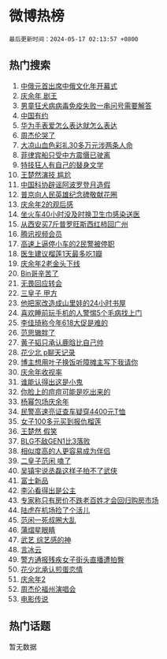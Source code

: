 # 微博热榜

`最后更新时间：2024-05-17 02:13:57 +0800`

## 热门搜索

1. [中俄元首出席中俄文化年开幕式](https://m.weibo.cn/search?containerid=100103type%3D1%26t%3D10%26q%3D%23%E4%B8%AD%E4%BF%84%E5%85%83%E9%A6%96%E5%87%BA%E5%B8%AD%E4%B8%AD%E4%BF%84%E6%96%87%E5%8C%96%E5%B9%B4%E5%BC%80%E5%B9%95%E5%BC%8F%23&stream_entry_id=51&isnewpage=1&extparam=seat%3D1%26pos%3D0%26filter_type%3Drealtimehot%26stream_entry_id%3D51%26c_type%3D51%26dgr%3D0%26q%3D%2523%25E4%25B8%25AD%25E4%25BF%2584%25E5%2585%2583%25E9%25A6%2596%25E5%2587%25BA%25E5%25B8%25AD%25E4%25B8%25AD%25E4%25BF%2584%25E6%2596%2587%25E5%258C%2596%25E5%25B9%25B4%25E5%25BC%2580%25E5%25B9%2595%25E5%25BC%258F%2523%26cate%3D10103%26display_time%3D1715883235%26pre_seqid%3D171588323594102140104)
1. [庆余年 剧王](https://m.weibo.cn/search?containerid=100103type%3D1%26t%3D10%26q%3D%E5%BA%86%E4%BD%99%E5%B9%B4+%E5%89%A7%E7%8E%8B&stream_entry_id=31&isnewpage=1&extparam=seat%3D1%26pos%3D0%26flag%3D16%26realpos%3D1%26filter_type%3Drealtimehot%26c_type%3D31%26dgr%3D0%26q%3D%25E5%25BA%2586%25E4%25BD%2599%25E5%25B9%25B4%2520%25E5%2589%25A7%25E7%258E%258B%26stream_entry_id%3D31%26band_rank%3D1%26cate%3D5001%26lcate%3D5001%26display_time%3D1715883235%26pre_seqid%3D171588323594102140104)
1. [男童狂犬病病毒免疫失败一串问号需要解答](https://m.weibo.cn/search?containerid=100103type%3D1%26t%3D10%26q%3D%23%E7%94%B7%E7%AB%A5%E7%8B%82%E7%8A%AC%E7%97%85%E7%97%85%E6%AF%92%E5%85%8D%E7%96%AB%E5%A4%B1%E8%B4%A5%E4%B8%80%E4%B8%B2%E9%97%AE%E5%8F%B7%E9%9C%80%E8%A6%81%E8%A7%A3%E7%AD%94%23&stream_entry_id=31&isnewpage=1&extparam=seat%3D1%26pos%3D1%26flag%3D2%26realpos%3D2%26filter_type%3Drealtimehot%26c_type%3D31%26dgr%3D0%26q%3D%2523%25E7%2594%25B7%25E7%25AB%25A5%25E7%258B%2582%25E7%258A%25AC%25E7%2597%2585%25E7%2597%2585%25E6%25AF%2592%25E5%2585%258D%25E7%2596%25AB%25E5%25A4%25B1%25E8%25B4%25A5%25E4%25B8%2580%25E4%25B8%25B2%25E9%2597%25AE%25E5%258F%25B7%25E9%259C%2580%25E8%25A6%2581%25E8%25A7%25A3%25E7%25AD%2594%2523%26stream_entry_id%3D31%26band_rank%3D2%26cate%3D5001%26lcate%3D5001%26display_time%3D1715883235%26pre_seqid%3D171588323594102140104)
1. [中国有约](https://m.weibo.cn/search?containerid=100103type%3D1%26t%3D10%26q%3D%23%E4%B8%AD%E5%9B%BD%E6%9C%89%E7%BA%A6%23&stream_entry_id=31&isnewpage=1&extparam=seat%3D1%26pos%3D2%26flag%3D0%26realpos%3D3%26filter_type%3Drealtimehot%26c_type%3D31%26dgr%3D0%26q%3D%2523%25E4%25B8%25AD%25E5%259B%25BD%25E6%259C%2589%25E7%25BA%25A6%2523%26stream_entry_id%3D31%26band_rank%3D3%26cate%3D5001%26lcate%3D5001%26display_time%3D1715883235%26pre_seqid%3D171588323594102140104)
1. [华为手表爱怎么表达就怎么表达](https://m.weibo.cn/search?containerid=100103type%3D1%26t%3D10%26q%3D%23%E5%8D%8E%E4%B8%BA%E6%89%8B%E8%A1%A8%E7%88%B1%E6%80%8E%E4%B9%88%E8%A1%A8%E8%BE%BE%E5%B0%B1%E6%80%8E%E4%B9%88%E8%A1%A8%E8%BE%BE%23&stream_entry_id=31&isnewpage=1&extparam=seat%3D1%26pos%3D3%26filter_type%3Drealtimehot%26q%3D%2523%25E5%258D%258E%25E4%25B8%25BA%25E6%2589%258B%25E8%25A1%25A8%25E7%2588%25B1%25E6%2580%258E%25E4%25B9%2588%25E8%25A1%25A8%25E8%25BE%25BE%25E5%25B0%25B1%25E6%2580%258E%25E4%25B9%2588%25E8%25A1%25A8%25E8%25BE%25BE%2523%26c_type%3D31%26dgr%3D0%26is_ad_pos%3D1%26adid%3D236891%26topic_ad%3D1%26stream_entry_id%3D31%26band_rank%3D4%26cate%3D5001%26lcate%3D5001%26display_time%3D1715883235%26pre_seqid%3D171588323594102140104)
1. [周杰伦哭了](https://m.weibo.cn/search?containerid=100103type%3D1%26t%3D10%26q%3D%E5%91%A8%E6%9D%B0%E4%BC%A6%E5%93%AD%E4%BA%86&stream_entry_id=31&isnewpage=1&extparam=seat%3D1%26pos%3D4%26flag%3D16%26realpos%3D4%26filter_type%3Drealtimehot%26c_type%3D31%26dgr%3D0%26q%3D%25E5%2591%25A8%25E6%259D%25B0%25E4%25BC%25A6%25E5%2593%25AD%25E4%25BA%2586%26stream_entry_id%3D31%26band_rank%3D4%26cate%3D5001%26lcate%3D5001%26display_time%3D1715883235%26pre_seqid%3D171588323594102140104)
1. [大凉山血色彩礼30多万元涉两条人命](https://m.weibo.cn/search?containerid=100103type%3D1%26t%3D10%26q%3D%23%E5%A4%A7%E5%87%89%E5%B1%B1%E8%A1%80%E8%89%B2%E5%BD%A9%E7%A4%BC30%E5%A4%9A%E4%B8%87%E5%85%83%E6%B6%89%E4%B8%A4%E6%9D%A1%E4%BA%BA%E5%91%BD%23&stream_entry_id=31&isnewpage=1&extparam=seat%3D1%26pos%3D5%26flag%3D2%26realpos%3D5%26filter_type%3Drealtimehot%26c_type%3D31%26dgr%3D0%26q%3D%2523%25E5%25A4%25A7%25E5%2587%2589%25E5%25B1%25B1%25E8%25A1%2580%25E8%2589%25B2%25E5%25BD%25A9%25E7%25A4%25BC30%25E5%25A4%259A%25E4%25B8%2587%25E5%2585%2583%25E6%25B6%2589%25E4%25B8%25A4%25E6%259D%25A1%25E4%25BA%25BA%25E5%2591%25BD%2523%26stream_entry_id%3D31%26band_rank%3D5%26cate%3D5001%26lcate%3D5001%26display_time%3D1715883235%26pre_seqid%3D171588323594102140104)
1. [菲律宾船只受中方震慑已驶离](https://m.weibo.cn/search?containerid=100103type%3D1%26t%3D10%26q%3D%23%E8%8F%B2%E5%BE%8B%E5%AE%BE%E8%88%B9%E5%8F%AA%E5%8F%97%E4%B8%AD%E6%96%B9%E9%9C%87%E6%85%91%E5%B7%B2%E9%A9%B6%E7%A6%BB%23&stream_entry_id=31&isnewpage=1&extparam=seat%3D1%26pos%3D6%26flag%3D0%26realpos%3D6%26filter_type%3Drealtimehot%26c_type%3D31%26dgr%3D0%26q%3D%2523%25E8%258F%25B2%25E5%25BE%258B%25E5%25AE%25BE%25E8%2588%25B9%25E5%258F%25AA%25E5%258F%2597%25E4%25B8%25AD%25E6%2596%25B9%25E9%259C%2587%25E6%2585%2591%25E5%25B7%25B2%25E9%25A9%25B6%25E7%25A6%25BB%2523%26stream_entry_id%3D31%26band_rank%3D6%26cate%3D5001%26lcate%3D5001%26display_time%3D1715883235%26pre_seqid%3D171588323594102140104)
1. [特技狂人有自己的替身文学](https://m.weibo.cn/search?containerid=100103type%3D1%26t%3D10%26q%3D%23%E7%89%B9%E6%8A%80%E7%8B%82%E4%BA%BA%E6%9C%89%E8%87%AA%E5%B7%B1%E7%9A%84%E6%9B%BF%E8%BA%AB%E6%96%87%E5%AD%A6%23&stream_entry_id=31&isnewpage=1&extparam=seat%3D1%26pos%3D7%26filter_type%3Drealtimehot%26q%3D%2523%25E7%2589%25B9%25E6%258A%2580%25E7%258B%2582%25E4%25BA%25BA%25E6%259C%2589%25E8%2587%25AA%25E5%25B7%25B1%25E7%259A%2584%25E6%259B%25BF%25E8%25BA%25AB%25E6%2596%2587%25E5%25AD%25A6%2523%26c_type%3D31%26dgr%3D0%26is_ad_pos%3D1%26adid%3D236681%26topic_ad%3D1%26stream_entry_id%3D31%26band_rank%3D7%26cate%3D5001%26lcate%3D5001%26display_time%3D1715883235%26pre_seqid%3D171588323594102140104)
1. [王楚然演技 尴尬](https://m.weibo.cn/search?containerid=100103type%3D1%26t%3D10%26q%3D%E7%8E%8B%E6%A5%9A%E7%84%B6%E6%BC%94%E6%8A%80+%E5%B0%B4%E5%B0%AC&stream_entry_id=31&isnewpage=1&extparam=seat%3D1%26pos%3D8%26flag%3D2%26realpos%3D7%26filter_type%3Drealtimehot%26c_type%3D31%26dgr%3D0%26q%3D%25E7%258E%258B%25E6%25A5%259A%25E7%2584%25B6%25E6%25BC%2594%25E6%258A%2580%2520%25E5%25B0%25B4%25E5%25B0%25AC%26stream_entry_id%3D31%26band_rank%3D7%26cate%3D5001%26lcate%3D5001%26display_time%3D1715883235%26pre_seqid%3D171588323594102140104)
1. [中国科协辟谣阿波罗登月造假](https://m.weibo.cn/search?containerid=100103type%3D1%26t%3D10%26q%3D%23%E4%B8%AD%E5%9B%BD%E7%A7%91%E5%8D%8F%E8%BE%9F%E8%B0%A3%E9%98%BF%E6%B3%A2%E7%BD%97%E7%99%BB%E6%9C%88%E9%80%A0%E5%81%87%23&stream_entry_id=31&isnewpage=1&extparam=seat%3D1%26pos%3D9%26flag%3D0%26realpos%3D8%26filter_type%3Drealtimehot%26c_type%3D31%26dgr%3D0%26q%3D%2523%25E4%25B8%25AD%25E5%259B%25BD%25E7%25A7%2591%25E5%258D%258F%25E8%25BE%259F%25E8%25B0%25A3%25E9%2598%25BF%25E6%25B3%25A2%25E7%25BD%2597%25E7%2599%25BB%25E6%259C%2588%25E9%2580%25A0%25E5%2581%2587%2523%26stream_entry_id%3D31%26band_rank%3D8%26cate%3D5001%26lcate%3D5001%26display_time%3D1715883235%26pre_seqid%3D171588323594102140104)
1. [普京向人民英雄纪念碑敬献花圈](https://m.weibo.cn/search?containerid=100103type%3D1%26t%3D10%26q%3D%23%E6%99%AE%E4%BA%AC%E5%90%91%E4%BA%BA%E6%B0%91%E8%8B%B1%E9%9B%84%E7%BA%AA%E5%BF%B5%E7%A2%91%E6%95%AC%E7%8C%AE%E8%8A%B1%E5%9C%88%23&stream_entry_id=31&isnewpage=1&extparam=seat%3D1%26pos%3D10%26flag%3D0%26realpos%3D9%26filter_type%3Drealtimehot%26c_type%3D31%26dgr%3D0%26q%3D%2523%25E6%2599%25AE%25E4%25BA%25AC%25E5%2590%2591%25E4%25BA%25BA%25E6%25B0%2591%25E8%258B%25B1%25E9%259B%2584%25E7%25BA%25AA%25E5%25BF%25B5%25E7%25A2%2591%25E6%2595%25AC%25E7%258C%25AE%25E8%258A%25B1%25E5%259C%2588%2523%26stream_entry_id%3D31%26band_rank%3D9%26cate%3D5001%26lcate%3D5001%26display_time%3D1715883235%26pre_seqid%3D171588323594102140104)
1. [庆余年2的观后感](https://m.weibo.cn/search?containerid=100103type%3D1%26t%3D10%26q%3D%23%E5%BA%86%E4%BD%99%E5%B9%B42%E7%9A%84%E8%A7%82%E5%90%8E%E6%84%9F%23&stream_entry_id=31&isnewpage=1&extparam=seat%3D1%26pos%3D11%26flag%3D2%26realpos%3D10%26filter_type%3Drealtimehot%26c_type%3D31%26dgr%3D0%26q%3D%2523%25E5%25BA%2586%25E4%25BD%2599%25E5%25B9%25B42%25E7%259A%2584%25E8%25A7%2582%25E5%2590%258E%25E6%2584%259F%2523%26stream_entry_id%3D31%26band_rank%3D10%26cate%3D5001%26lcate%3D5001%26display_time%3D1715883235%26pre_seqid%3D171588323594102140104)
1. [坐火车40小时没及时换卫生巾感染送医](https://m.weibo.cn/search?containerid=100103type%3D1%26t%3D10%26q%3D%23%E5%9D%90%E7%81%AB%E8%BD%A640%E5%B0%8F%E6%97%B6%E6%B2%A1%E5%8F%8A%E6%97%B6%E6%8D%A2%E5%8D%AB%E7%94%9F%E5%B7%BE%E6%84%9F%E6%9F%93%E9%80%81%E5%8C%BB%23&stream_entry_id=31&isnewpage=1&extparam=seat%3D1%26pos%3D12%26flag%3D2%26realpos%3D11%26filter_type%3Drealtimehot%26c_type%3D31%26dgr%3D0%26q%3D%2523%25E5%259D%2590%25E7%2581%25AB%25E8%25BD%25A640%25E5%25B0%258F%25E6%2597%25B6%25E6%25B2%25A1%25E5%258F%258A%25E6%2597%25B6%25E6%258D%25A2%25E5%258D%25AB%25E7%2594%259F%25E5%25B7%25BE%25E6%2584%259F%25E6%259F%2593%25E9%2580%2581%25E5%258C%25BB%2523%26stream_entry_id%3D31%26band_rank%3D11%26cate%3D5001%26lcate%3D5001%26display_time%3D1715883235%26pre_seqid%3D171588323594102140104)
1. [从西安买7斤普罗旺斯西红柿回广州](https://m.weibo.cn/search?containerid=100103type%3D1%26t%3D10%26q%3D%23%E4%BB%8E%E8%A5%BF%E5%AE%89%E4%B9%B07%E6%96%A4%E6%99%AE%E7%BD%97%E6%97%BA%E6%96%AF%E8%A5%BF%E7%BA%A2%E6%9F%BF%E5%9B%9E%E5%B9%BF%E5%B7%9E%23&stream_entry_id=31&isnewpage=1&extparam=seat%3D1%26pos%3D13%26flag%3D0%26realpos%3D12%26filter_type%3Drealtimehot%26c_type%3D31%26dgr%3D0%26q%3D%2523%25E4%25BB%258E%25E8%25A5%25BF%25E5%25AE%2589%25E4%25B9%25B07%25E6%2596%25A4%25E6%2599%25AE%25E7%25BD%2597%25E6%2597%25BA%25E6%2596%25AF%25E8%25A5%25BF%25E7%25BA%25A2%25E6%259F%25BF%25E5%259B%259E%25E5%25B9%25BF%25E5%25B7%259E%2523%26stream_entry_id%3D31%26band_rank%3D12%26cate%3D5001%26lcate%3D5001%26display_time%3D1715883235%26pre_seqid%3D171588323594102140104)
1. [腾讯视频会员](https://m.weibo.cn/search?containerid=100103type%3D1%26t%3D10%26q%3D%E8%85%BE%E8%AE%AF%E8%A7%86%E9%A2%91%E4%BC%9A%E5%91%98&stream_entry_id=31&isnewpage=1&extparam=seat%3D1%26pos%3D14%26flag%3D2%26realpos%3D13%26filter_type%3Drealtimehot%26c_type%3D31%26dgr%3D0%26q%3D%25E8%2585%25BE%25E8%25AE%25AF%25E8%25A7%2586%25E9%25A2%2591%25E4%25BC%259A%25E5%2591%2598%26stream_entry_id%3D31%26band_rank%3D13%26cate%3D5001%26lcate%3D5001%26display_time%3D1715883235%26pre_seqid%3D171588323594102140104)
1. [高速上逼停小车的2民警被停职](https://m.weibo.cn/search?containerid=100103type%3D1%26t%3D10%26q%3D%23%E9%AB%98%E9%80%9F%E4%B8%8A%E9%80%BC%E5%81%9C%E5%B0%8F%E8%BD%A6%E7%9A%842%E6%B0%91%E8%AD%A6%E8%A2%AB%E5%81%9C%E8%81%8C%23&stream_entry_id=31&isnewpage=1&extparam=seat%3D1%26pos%3D15%26flag%3D0%26realpos%3D14%26filter_type%3Drealtimehot%26c_type%3D31%26dgr%3D0%26q%3D%2523%25E9%25AB%2598%25E9%2580%259F%25E4%25B8%258A%25E9%2580%25BC%25E5%2581%259C%25E5%25B0%258F%25E8%25BD%25A6%25E7%259A%25842%25E6%25B0%2591%25E8%25AD%25A6%25E8%25A2%25AB%25E5%2581%259C%25E8%2581%258C%2523%26stream_entry_id%3D31%26band_rank%3D14%26cate%3D5001%26lcate%3D5001%26display_time%3D1715883235%26pre_seqid%3D171588323594102140104)
1. [医生建议榴莲1天最多吃1瓣](https://m.weibo.cn/search?containerid=100103type%3D1%26t%3D10%26q%3D%23%E5%8C%BB%E7%94%9F%E5%BB%BA%E8%AE%AE%E6%A6%B4%E8%8E%B21%E5%A4%A9%E6%9C%80%E5%A4%9A%E5%90%831%E7%93%A3%23&stream_entry_id=31&isnewpage=1&extparam=seat%3D1%26pos%3D16%26flag%3D0%26realpos%3D15%26filter_type%3Drealtimehot%26c_type%3D31%26dgr%3D0%26q%3D%2523%25E5%258C%25BB%25E7%2594%259F%25E5%25BB%25BA%25E8%25AE%25AE%25E6%25A6%25B4%25E8%258E%25B21%25E5%25A4%25A9%25E6%259C%2580%25E5%25A4%259A%25E5%2590%25831%25E7%2593%25A3%2523%26stream_entry_id%3D31%26band_rank%3D15%26cate%3D5001%26lcate%3D5001%26display_time%3D1715883235%26pre_seqid%3D171588323594102140104)
1. [庆余年2老金头下线](https://m.weibo.cn/search?containerid=100103type%3D1%26t%3D10%26q%3D%23%E5%BA%86%E4%BD%99%E5%B9%B42%E8%80%81%E9%87%91%E5%A4%B4%E4%B8%8B%E7%BA%BF%23&stream_entry_id=31&isnewpage=1&extparam=seat%3D1%26pos%3D17%26flag%3D1%26realpos%3D16%26filter_type%3Drealtimehot%26c_type%3D31%26dgr%3D0%26q%3D%2523%25E5%25BA%2586%25E4%25BD%2599%25E5%25B9%25B42%25E8%2580%2581%25E9%2587%2591%25E5%25A4%25B4%25E4%25B8%258B%25E7%25BA%25BF%2523%26stream_entry_id%3D31%26band_rank%3D16%26cate%3D5001%26lcate%3D5001%26display_time%3D1715883235%26pre_seqid%3D171588323594102140104)
1. [Bin哥辛苦了](https://m.weibo.cn/search?containerid=100103type%3D1%26t%3D10%26q%3D%23Bin%E5%93%A5%E8%BE%9B%E8%8B%A6%E4%BA%86%23&stream_entry_id=31&isnewpage=1&extparam=seat%3D1%26pos%3D18%26flag%3D0%26realpos%3D17%26filter_type%3Drealtimehot%26c_type%3D31%26dgr%3D0%26q%3D%2523Bin%25E5%2593%25A5%25E8%25BE%259B%25E8%258B%25A6%25E4%25BA%2586%2523%26stream_entry_id%3D31%26band_rank%3D17%26cate%3D5001%26lcate%3D5001%26display_time%3D1715883235%26pre_seqid%3D171588323594102140104)
1. [无畏回应转会](https://m.weibo.cn/search?containerid=100103type%3D1%26t%3D10%26q%3D%23%E6%97%A0%E7%95%8F%E5%9B%9E%E5%BA%94%E8%BD%AC%E4%BC%9A%23&stream_entry_id=31&isnewpage=1&extparam=seat%3D1%26pos%3D19%26flag%3D0%26realpos%3D18%26filter_type%3Drealtimehot%26c_type%3D31%26dgr%3D0%26q%3D%2523%25E6%2597%25A0%25E7%2595%258F%25E5%259B%259E%25E5%25BA%2594%25E8%25BD%25AC%25E4%25BC%259A%2523%26stream_entry_id%3D31%26band_rank%3D18%26cate%3D5001%26lcate%3D5001%26display_time%3D1715883235%26pre_seqid%3D171588323594102140104)
1. [三皇子 甲方](https://m.weibo.cn/search?containerid=100103type%3D1%26t%3D10%26q%3D%E4%B8%89%E7%9A%87%E5%AD%90+%E7%94%B2%E6%96%B9&stream_entry_id=31&isnewpage=1&extparam=seat%3D1%26pos%3D20%26flag%3D2%26realpos%3D19%26filter_type%3Drealtimehot%26c_type%3D31%26dgr%3D0%26q%3D%25E4%25B8%2589%25E7%259A%2587%25E5%25AD%2590%2520%25E7%2594%25B2%25E6%2596%25B9%26stream_entry_id%3D31%26band_rank%3D19%26cate%3D5001%26lcate%3D5001%26display_time%3D1715883235%26pre_seqid%3D171588323594102140104)
1. [他把家改造成山里娃的24小时书屋](https://m.weibo.cn/search?containerid=100103type%3D1%26t%3D10%26q%3D%23%E4%BB%96%E6%8A%8A%E5%AE%B6%E6%94%B9%E9%80%A0%E6%88%90%E5%B1%B1%E9%87%8C%E5%A8%83%E7%9A%8424%E5%B0%8F%E6%97%B6%E4%B9%A6%E5%B1%8B%23&stream_entry_id=31&isnewpage=1&extparam=seat%3D1%26pos%3D21%26flag%3D32768%26realpos%3D20%26filter_type%3Drealtimehot%26c_type%3D31%26dgr%3D0%26q%3D%2523%25E4%25BB%2596%25E6%258A%258A%25E5%25AE%25B6%25E6%2594%25B9%25E9%2580%25A0%25E6%2588%2590%25E5%25B1%25B1%25E9%2587%258C%25E5%25A8%2583%25E7%259A%258424%25E5%25B0%258F%25E6%2597%25B6%25E4%25B9%25A6%25E5%25B1%258B%2523%26stream_entry_id%3D31%26band_rank%3D20%26cate%3D5001%26lcate%3D5001%26display_time%3D1715883235%26pre_seqid%3D171588323594102140104)
1. [喜欢睡前玩手机的人警惕5个毛病找上门](https://m.weibo.cn/search?containerid=100103type%3D1%26t%3D10%26q%3D%23%E5%96%9C%E6%AC%A2%E7%9D%A1%E5%89%8D%E7%8E%A9%E6%89%8B%E6%9C%BA%E7%9A%84%E4%BA%BA%E8%AD%A6%E6%83%955%E4%B8%AA%E6%AF%9B%E7%97%85%E6%89%BE%E4%B8%8A%E9%97%A8%23&stream_entry_id=31&isnewpage=1&extparam=seat%3D1%26pos%3D22%26flag%3D0%26realpos%3D21%26filter_type%3Drealtimehot%26c_type%3D31%26dgr%3D0%26q%3D%2523%25E5%2596%259C%25E6%25AC%25A2%25E7%259D%25A1%25E5%2589%258D%25E7%258E%25A9%25E6%2589%258B%25E6%259C%25BA%25E7%259A%2584%25E4%25BA%25BA%25E8%25AD%25A6%25E6%2583%25955%25E4%25B8%25AA%25E6%25AF%259B%25E7%2597%2585%25E6%2589%25BE%25E4%25B8%258A%25E9%2597%25A8%2523%26stream_entry_id%3D31%26band_rank%3D21%26cate%3D5001%26lcate%3D5001%26display_time%3D1715883235%26pre_seqid%3D171588323594102140104)
1. [李佳琦称今年618大促是难的](https://m.weibo.cn/search?containerid=100103type%3D1%26t%3D10%26q%3D%23%E6%9D%8E%E4%BD%B3%E7%90%A6%E7%A7%B0%E4%BB%8A%E5%B9%B4618%E5%A4%A7%E4%BF%83%E6%98%AF%E9%9A%BE%E7%9A%84%23&stream_entry_id=31&isnewpage=1&extparam=seat%3D1%26pos%3D23%26flag%3D2%26realpos%3D22%26filter_type%3Drealtimehot%26c_type%3D31%26dgr%3D0%26q%3D%2523%25E6%259D%258E%25E4%25BD%25B3%25E7%2590%25A6%25E7%25A7%25B0%25E4%25BB%258A%25E5%25B9%25B4618%25E5%25A4%25A7%25E4%25BF%2583%25E6%2598%25AF%25E9%259A%25BE%25E7%259A%2584%2523%26stream_entry_id%3D31%26band_rank%3D22%26cate%3D5001%26lcate%3D5001%26display_time%3D1715883235%26pre_seqid%3D171588323594102140104)
1. [范思辙胖了](https://m.weibo.cn/search?containerid=100103type%3D1%26t%3D10%26q%3D%23%E8%8C%83%E6%80%9D%E8%BE%99%E8%83%96%E4%BA%86%23&stream_entry_id=31&isnewpage=1&extparam=seat%3D1%26pos%3D24%26flag%3D2%26realpos%3D23%26filter_type%3Drealtimehot%26c_type%3D31%26dgr%3D0%26q%3D%2523%25E8%258C%2583%25E6%2580%259D%25E8%25BE%2599%25E8%2583%2596%25E4%25BA%2586%2523%26stream_entry_id%3D31%26band_rank%3D23%26cate%3D5001%26lcate%3D5001%26display_time%3D1715883235%26pre_seqid%3D171588323594102140104)
1. [黄子韬只承认鹿晗比自己帅](https://m.weibo.cn/search?containerid=100103type%3D1%26t%3D10%26q%3D%23%E9%BB%84%E5%AD%90%E9%9F%AC%E5%8F%AA%E6%89%BF%E8%AE%A4%E9%B9%BF%E6%99%97%E6%AF%94%E8%87%AA%E5%B7%B1%E5%B8%85%23&stream_entry_id=31&isnewpage=1&extparam=seat%3D1%26pos%3D25%26flag%3D2%26realpos%3D24%26filter_type%3Drealtimehot%26c_type%3D31%26dgr%3D0%26q%3D%2523%25E9%25BB%2584%25E5%25AD%2590%25E9%259F%25AC%25E5%258F%25AA%25E6%2589%25BF%25E8%25AE%25A4%25E9%25B9%25BF%25E6%2599%2597%25E6%25AF%2594%25E8%2587%25AA%25E5%25B7%25B1%25E5%25B8%2585%2523%26stream_entry_id%3D31%26band_rank%3D24%26cate%3D5001%26lcate%3D5001%26display_time%3D1715883235%26pre_seqid%3D171588323594102140104)
1. [花少北 p聊天记录](https://m.weibo.cn/search?containerid=100103type%3D1%26t%3D10%26q%3D%E8%8A%B1%E5%B0%91%E5%8C%97+p%E8%81%8A%E5%A4%A9%E8%AE%B0%E5%BD%95&stream_entry_id=31&isnewpage=1&extparam=seat%3D1%26pos%3D26%26flag%3D0%26realpos%3D25%26filter_type%3Drealtimehot%26c_type%3D31%26dgr%3D0%26q%3D%25E8%258A%25B1%25E5%25B0%2591%25E5%258C%2597%2520p%25E8%2581%258A%25E5%25A4%25A9%25E8%25AE%25B0%25E5%25BD%2595%26stream_entry_id%3D31%26band_rank%3D25%26cate%3D5001%26lcate%3D5001%26display_time%3D1715883235%26pre_seqid%3D171588323594102140104)
1. [博主想用叶子换饭听障摊主写下我请你](https://m.weibo.cn/search?containerid=100103type%3D1%26t%3D10%26q%3D%23%E5%8D%9A%E4%B8%BB%E6%83%B3%E7%94%A8%E5%8F%B6%E5%AD%90%E6%8D%A2%E9%A5%AD%E5%90%AC%E9%9A%9C%E6%91%8A%E4%B8%BB%E5%86%99%E4%B8%8B%E6%88%91%E8%AF%B7%E4%BD%A0%23&stream_entry_id=31&isnewpage=1&extparam=seat%3D1%26pos%3D27%26flag%3D32768%26realpos%3D26%26filter_type%3Drealtimehot%26c_type%3D31%26dgr%3D0%26q%3D%2523%25E5%258D%259A%25E4%25B8%25BB%25E6%2583%25B3%25E7%2594%25A8%25E5%258F%25B6%25E5%25AD%2590%25E6%258D%25A2%25E9%25A5%25AD%25E5%2590%25AC%25E9%259A%259C%25E6%2591%258A%25E4%25B8%25BB%25E5%2586%2599%25E4%25B8%258B%25E6%2588%2591%25E8%25AF%25B7%25E4%25BD%25A0%2523%26stream_entry_id%3D31%26band_rank%3D26%26cate%3D5001%26lcate%3D5001%26display_time%3D1715883235%26pre_seqid%3D171588323594102140104)
1. [庆余年收视率](https://m.weibo.cn/search?containerid=100103type%3D1%26t%3D10%26q%3D%23%E5%BA%86%E4%BD%99%E5%B9%B4%E6%94%B6%E8%A7%86%E7%8E%87%23&stream_entry_id=31&isnewpage=1&extparam=seat%3D1%26pos%3D28%26flag%3D0%26realpos%3D27%26filter_type%3Drealtimehot%26c_type%3D31%26dgr%3D0%26q%3D%2523%25E5%25BA%2586%25E4%25BD%2599%25E5%25B9%25B4%25E6%2594%25B6%25E8%25A7%2586%25E7%258E%2587%2523%26stream_entry_id%3D31%26band_rank%3D27%26cate%3D5001%26lcate%3D5001%26display_time%3D1715883235%26pre_seqid%3D171588323594102140104)
1. [谁能认得出这是小鬼](https://m.weibo.cn/search?containerid=100103type%3D1%26t%3D10%26q%3D%23%E8%B0%81%E8%83%BD%E8%AE%A4%E5%BE%97%E5%87%BA%E8%BF%99%E6%98%AF%E5%B0%8F%E9%AC%BC%23&stream_entry_id=31&isnewpage=1&extparam=seat%3D1%26pos%3D29%26flag%3D1%26realpos%3D28%26filter_type%3Drealtimehot%26c_type%3D31%26dgr%3D0%26q%3D%2523%25E8%25B0%2581%25E8%2583%25BD%25E8%25AE%25A4%25E5%25BE%2597%25E5%2587%25BA%25E8%25BF%2599%25E6%2598%25AF%25E5%25B0%258F%25E9%25AC%25BC%2523%26stream_entry_id%3D31%26band_rank%3D28%26cate%3D5001%26lcate%3D5001%26display_time%3D1715883235%26pre_seqid%3D171588323594102140104)
1. [你脸上的痘痘可能是吃出来的](https://m.weibo.cn/search?containerid=100103type%3D1%26t%3D10%26q%3D%23%E4%BD%A0%E8%84%B8%E4%B8%8A%E7%9A%84%E7%97%98%E7%97%98%E5%8F%AF%E8%83%BD%E6%98%AF%E5%90%83%E5%87%BA%E6%9D%A5%E7%9A%84%23&stream_entry_id=31&isnewpage=1&extparam=seat%3D1%26pos%3D30%26flag%3D0%26realpos%3D29%26filter_type%3Drealtimehot%26c_type%3D31%26dgr%3D0%26q%3D%2523%25E4%25BD%25A0%25E8%2584%25B8%25E4%25B8%258A%25E7%259A%2584%25E7%2597%2598%25E7%2597%2598%25E5%258F%25AF%25E8%2583%25BD%25E6%2598%25AF%25E5%2590%2583%25E5%2587%25BA%25E6%259D%25A5%25E7%259A%2584%2523%26stream_entry_id%3D31%26band_rank%3D29%26cate%3D5001%26lcate%3D5001%26display_time%3D1715883235%26pre_seqid%3D171588323594102140104)
1. [杨幂包场庆余年](https://m.weibo.cn/search?containerid=100103type%3D1%26t%3D10%26q%3D%23%E6%9D%A8%E5%B9%82%E5%8C%85%E5%9C%BA%E5%BA%86%E4%BD%99%E5%B9%B4%23&stream_entry_id=31&isnewpage=1&extparam=seat%3D1%26pos%3D31%26flag%3D0%26realpos%3D30%26filter_type%3Drealtimehot%26c_type%3D31%26dgr%3D0%26q%3D%2523%25E6%259D%25A8%25E5%25B9%2582%25E5%258C%2585%25E5%259C%25BA%25E5%25BA%2586%25E4%25BD%2599%25E5%25B9%25B4%2523%26stream_entry_id%3D31%26band_rank%3D30%26cate%3D5001%26lcate%3D5001%26display_time%3D1715883235%26pre_seqid%3D171588323594102140104)
1. [民警高速亮证查车疑穿4400元T恤](https://m.weibo.cn/search?containerid=100103type%3D1%26t%3D10%26q%3D%23%E6%B0%91%E8%AD%A6%E9%AB%98%E9%80%9F%E4%BA%AE%E8%AF%81%E6%9F%A5%E8%BD%A6%E7%96%91%E7%A9%BF4400%E5%85%83T%E6%81%A4%23&stream_entry_id=31&isnewpage=1&extparam=seat%3D1%26pos%3D32%26flag%3D0%26realpos%3D31%26filter_type%3Drealtimehot%26c_type%3D31%26dgr%3D0%26q%3D%2523%25E6%25B0%2591%25E8%25AD%25A6%25E9%25AB%2598%25E9%2580%259F%25E4%25BA%25AE%25E8%25AF%2581%25E6%259F%25A5%25E8%25BD%25A6%25E7%2596%2591%25E7%25A9%25BF4400%25E5%2585%2583T%25E6%2581%25A4%2523%26stream_entry_id%3D31%26band_rank%3D31%26cate%3D5001%26lcate%3D5001%26display_time%3D1715883235%26pre_seqid%3D171588323594102140104)
1. [女子100多元买到报仇榴莲](https://m.weibo.cn/search?containerid=100103type%3D1%26t%3D10%26q%3D%23%E5%A5%B3%E5%AD%90100%E5%A4%9A%E5%85%83%E4%B9%B0%E5%88%B0%E6%8A%A5%E4%BB%87%E6%A6%B4%E8%8E%B2%23&stream_entry_id=31&isnewpage=1&extparam=seat%3D1%26pos%3D33%26flag%3D0%26realpos%3D32%26filter_type%3Drealtimehot%26c_type%3D31%26dgr%3D0%26q%3D%2523%25E5%25A5%25B3%25E5%25AD%2590100%25E5%25A4%259A%25E5%2585%2583%25E4%25B9%25B0%25E5%2588%25B0%25E6%258A%25A5%25E4%25BB%2587%25E6%25A6%25B4%25E8%258E%25B2%2523%26stream_entry_id%3D31%26band_rank%3D32%26cate%3D5001%26lcate%3D5001%26display_time%3D1715883235%26pre_seqid%3D171588323594102140104)
1. [王楚然 假笑](https://m.weibo.cn/search?containerid=100103type%3D1%26t%3D10%26q%3D%E7%8E%8B%E6%A5%9A%E7%84%B6+%E5%81%87%E7%AC%91&stream_entry_id=31&isnewpage=1&extparam=seat%3D1%26pos%3D34%26flag%3D0%26realpos%3D33%26filter_type%3Drealtimehot%26c_type%3D31%26dgr%3D0%26q%3D%25E7%258E%258B%25E6%25A5%259A%25E7%2584%25B6%2520%25E5%2581%2587%25E7%25AC%2591%26stream_entry_id%3D31%26band_rank%3D33%26cate%3D5001%26lcate%3D5001%26display_time%3D1715883235%26pre_seqid%3D171588323594102140104)
1. [BLG不敌GEN1比3落败](https://m.weibo.cn/search?containerid=100103type%3D1%26t%3D10%26q%3D%23BLG%E4%B8%8D%E6%95%8CGEN1%E6%AF%943%E8%90%BD%E8%B4%A5%23&stream_entry_id=31&isnewpage=1&extparam=seat%3D1%26pos%3D35%26flag%3D0%26realpos%3D34%26filter_type%3Drealtimehot%26c_type%3D31%26dgr%3D0%26q%3D%2523BLG%25E4%25B8%258D%25E6%2595%258CGEN1%25E6%25AF%25943%25E8%2590%25BD%25E8%25B4%25A5%2523%26stream_entry_id%3D31%26band_rank%3D34%26cate%3D5001%26lcate%3D5001%26display_time%3D1715883235%26pre_seqid%3D171588323594102140104)
1. [相似度高的人更容易成为伴侣](https://m.weibo.cn/search?containerid=100103type%3D1%26t%3D10%26q%3D%23%E7%9B%B8%E4%BC%BC%E5%BA%A6%E9%AB%98%E7%9A%84%E4%BA%BA%E6%9B%B4%E5%AE%B9%E6%98%93%E6%88%90%E4%B8%BA%E4%BC%B4%E4%BE%A3%23&stream_entry_id=31&isnewpage=1&extparam=seat%3D1%26pos%3D36%26flag%3D0%26realpos%3D35%26filter_type%3Drealtimehot%26c_type%3D31%26dgr%3D0%26q%3D%2523%25E7%259B%25B8%25E4%25BC%25BC%25E5%25BA%25A6%25E9%25AB%2598%25E7%259A%2584%25E4%25BA%25BA%25E6%259B%25B4%25E5%25AE%25B9%25E6%2598%2593%25E6%2588%2590%25E4%25B8%25BA%25E4%25BC%25B4%25E4%25BE%25A3%2523%26stream_entry_id%3D31%26band_rank%3D35%26cate%3D5001%26lcate%3D5001%26display_time%3D1715883235%26pre_seqid%3D171588323594102140104)
1. [二皇子范闲 嗑了](https://m.weibo.cn/search?containerid=100103type%3D1%26t%3D10%26q%3D%E4%BA%8C%E7%9A%87%E5%AD%90%E8%8C%83%E9%97%B2+%E5%97%91%E4%BA%86&stream_entry_id=31&isnewpage=1&extparam=seat%3D1%26pos%3D37%26flag%3D0%26realpos%3D36%26filter_type%3Drealtimehot%26c_type%3D31%26dgr%3D0%26q%3D%25E4%25BA%258C%25E7%259A%2587%25E5%25AD%2590%25E8%258C%2583%25E9%2597%25B2%2520%25E5%2597%2591%25E4%25BA%2586%26stream_entry_id%3D31%26band_rank%3D36%26cate%3D5001%26lcate%3D5001%26display_time%3D1715883235%26pre_seqid%3D171588323594102140104)
1. [吴镇宇说丞磊这样子拍不了武侠](https://m.weibo.cn/search?containerid=100103type%3D1%26t%3D10%26q%3D%23%E5%90%B4%E9%95%87%E5%AE%87%E8%AF%B4%E4%B8%9E%E7%A3%8A%E8%BF%99%E6%A0%B7%E5%AD%90%E6%8B%8D%E4%B8%8D%E4%BA%86%E6%AD%A6%E4%BE%A0%23&stream_entry_id=31&isnewpage=1&extparam=seat%3D1%26pos%3D38%26flag%3D1%26realpos%3D37%26filter_type%3Drealtimehot%26c_type%3D31%26dgr%3D0%26q%3D%2523%25E5%2590%25B4%25E9%2595%2587%25E5%25AE%2587%25E8%25AF%25B4%25E4%25B8%259E%25E7%25A3%258A%25E8%25BF%2599%25E6%25A0%25B7%25E5%25AD%2590%25E6%258B%258D%25E4%25B8%258D%25E4%25BA%2586%25E6%25AD%25A6%25E4%25BE%25A0%2523%26stream_entry_id%3D31%26band_rank%3D37%26cate%3D5001%26lcate%3D5001%26display_time%3D1715883235%26pre_seqid%3D171588323594102140104)
1. [富士新品](https://m.weibo.cn/search?containerid=100103type%3D1%26t%3D10%26q%3D%E5%AF%8C%E5%A3%AB%E6%96%B0%E5%93%81&stream_entry_id=31&isnewpage=1&extparam=seat%3D1%26pos%3D39%26flag%3D1%26realpos%3D38%26filter_type%3Drealtimehot%26c_type%3D31%26dgr%3D0%26q%3D%25E5%25AF%258C%25E5%25A3%25AB%25E6%2596%25B0%25E5%2593%2581%26stream_entry_id%3D31%26band_rank%3D38%26cate%3D5001%26lcate%3D5001%26display_time%3D1715883235%26pre_seqid%3D171588323594102140104)
1. [李沁看得出是公主](https://m.weibo.cn/search?containerid=100103type%3D1%26t%3D10%26q%3D%23%E6%9D%8E%E6%B2%81%E7%9C%8B%E5%BE%97%E5%87%BA%E6%98%AF%E5%85%AC%E4%B8%BB%23&stream_entry_id=31&isnewpage=1&extparam=seat%3D1%26pos%3D40%26flag%3D0%26realpos%3D39%26filter_type%3Drealtimehot%26c_type%3D31%26dgr%3D0%26q%3D%2523%25E6%259D%258E%25E6%25B2%2581%25E7%259C%258B%25E5%25BE%2597%25E5%2587%25BA%25E6%2598%25AF%25E5%2585%25AC%25E4%25B8%25BB%2523%26stream_entry_id%3D31%26band_rank%3D39%26cate%3D5001%26lcate%3D5001%26display_time%3D1715883235%26pre_seqid%3D171588323594102140104)
1. [专家称只有房价不跌老百姓才会回归购房市场](https://m.weibo.cn/search?containerid=100103type%3D1%26t%3D10%26q%3D%23%E4%B8%93%E5%AE%B6%E7%A7%B0%E5%8F%AA%E6%9C%89%E6%88%BF%E4%BB%B7%E4%B8%8D%E8%B7%8C%E8%80%81%E7%99%BE%E5%A7%93%E6%89%8D%E4%BC%9A%E5%9B%9E%E5%BD%92%E8%B4%AD%E6%88%BF%E5%B8%82%E5%9C%BA%23&stream_entry_id=31&isnewpage=1&extparam=seat%3D1%26pos%3D41%26flag%3D0%26realpos%3D40%26filter_type%3Drealtimehot%26c_type%3D31%26dgr%3D0%26q%3D%2523%25E4%25B8%2593%25E5%25AE%25B6%25E7%25A7%25B0%25E5%258F%25AA%25E6%259C%2589%25E6%2588%25BF%25E4%25BB%25B7%25E4%25B8%258D%25E8%25B7%258C%25E8%2580%2581%25E7%2599%25BE%25E5%25A7%2593%25E6%2589%258D%25E4%25BC%259A%25E5%259B%259E%25E5%25BD%2592%25E8%25B4%25AD%25E6%2588%25BF%25E5%25B8%2582%25E5%259C%25BA%2523%26stream_entry_id%3D31%26band_rank%3D40%26cate%3D5001%26lcate%3D5001%26display_time%3D1715883235%26pre_seqid%3D171588323594102140104)
1. [陆虎在机场捡了个活儿](https://m.weibo.cn/search?containerid=100103type%3D1%26t%3D10%26q%3D%23%E9%99%86%E8%99%8E%E5%9C%A8%E6%9C%BA%E5%9C%BA%E6%8D%A1%E4%BA%86%E4%B8%AA%E6%B4%BB%E5%84%BF%23&stream_entry_id=31&isnewpage=1&extparam=seat%3D1%26pos%3D42%26flag%3D0%26realpos%3D41%26filter_type%3Drealtimehot%26c_type%3D31%26dgr%3D0%26q%3D%2523%25E9%2599%2586%25E8%2599%258E%25E5%259C%25A8%25E6%259C%25BA%25E5%259C%25BA%25E6%258D%25A1%25E4%25BA%2586%25E4%25B8%25AA%25E6%25B4%25BB%25E5%2584%25BF%2523%26stream_entry_id%3D31%26band_rank%3D41%26cate%3D5001%26lcate%3D5001%26display_time%3D1715883235%26pre_seqid%3D171588323594102140104)
1. [范闲一死叔圈大乱](https://m.weibo.cn/search?containerid=100103type%3D1%26t%3D10%26q%3D%23%E8%8C%83%E9%97%B2%E4%B8%80%E6%AD%BB%E5%8F%94%E5%9C%88%E5%A4%A7%E4%B9%B1%23&stream_entry_id=31&isnewpage=1&extparam=seat%3D1%26pos%3D43%26flag%3D0%26realpos%3D42%26filter_type%3Drealtimehot%26c_type%3D31%26dgr%3D0%26q%3D%2523%25E8%258C%2583%25E9%2597%25B2%25E4%25B8%2580%25E6%25AD%25BB%25E5%258F%2594%25E5%259C%2588%25E5%25A4%25A7%25E4%25B9%25B1%2523%26stream_entry_id%3D31%26band_rank%3D42%26cate%3D5001%26lcate%3D5001%26display_time%3D1715883235%26pre_seqid%3D171588323594102140104)
1. [蒲熠星眼睛](https://m.weibo.cn/search?containerid=100103type%3D1%26t%3D10%26q%3D%E8%92%B2%E7%86%A0%E6%98%9F%E7%9C%BC%E7%9D%9B&stream_entry_id=31&isnewpage=1&extparam=seat%3D1%26pos%3D44%26flag%3D0%26realpos%3D43%26filter_type%3Drealtimehot%26c_type%3D31%26dgr%3D0%26q%3D%25E8%2592%25B2%25E7%2586%25A0%25E6%2598%259F%25E7%259C%25BC%25E7%259D%259B%26stream_entry_id%3D31%26band_rank%3D43%26cate%3D5001%26lcate%3D5001%26display_time%3D1715883235%26pre_seqid%3D171588323594102140104)
1. [武艺 综艺感的神](https://m.weibo.cn/search?containerid=100103type%3D1%26t%3D10%26q%3D%E6%AD%A6%E8%89%BA+%E7%BB%BC%E8%89%BA%E6%84%9F%E7%9A%84%E7%A5%9E&stream_entry_id=31&isnewpage=1&extparam=seat%3D1%26pos%3D45%26flag%3D1%26realpos%3D44%26filter_type%3Drealtimehot%26c_type%3D31%26dgr%3D0%26q%3D%25E6%25AD%25A6%25E8%2589%25BA%2520%25E7%25BB%25BC%25E8%2589%25BA%25E6%2584%259F%25E7%259A%2584%25E7%25A5%259E%26stream_entry_id%3D31%26band_rank%3D44%26cate%3D5001%26lcate%3D5001%26display_time%3D1715883235%26pre_seqid%3D171588323594102140104)
1. [言冰云](https://m.weibo.cn/search?containerid=100103type%3D1%26t%3D10%26q%3D%E8%A8%80%E5%86%B0%E4%BA%91&stream_entry_id=31&isnewpage=1&extparam=seat%3D1%26pos%3D46%26flag%3D0%26realpos%3D45%26filter_type%3Drealtimehot%26c_type%3D31%26dgr%3D0%26q%3D%25E8%25A8%2580%25E5%2586%25B0%25E4%25BA%2591%26stream_entry_id%3D31%26band_rank%3D45%26cate%3D5001%26lcate%3D5001%26display_time%3D1715883235%26pre_seqid%3D171588323594102140104)
1. [警方通报残疾女子街头直播遭拍臀](https://m.weibo.cn/search?containerid=100103type%3D1%26t%3D10%26q%3D%23%E8%AD%A6%E6%96%B9%E9%80%9A%E6%8A%A5%E6%AE%8B%E7%96%BE%E5%A5%B3%E5%AD%90%E8%A1%97%E5%A4%B4%E7%9B%B4%E6%92%AD%E9%81%AD%E6%8B%8D%E8%87%80%23&stream_entry_id=31&isnewpage=1&extparam=seat%3D1%26pos%3D47%26flag%3D0%26realpos%3D46%26filter_type%3Drealtimehot%26c_type%3D31%26dgr%3D0%26q%3D%2523%25E8%25AD%25A6%25E6%2596%25B9%25E9%2580%259A%25E6%258A%25A5%25E6%25AE%258B%25E7%2596%25BE%25E5%25A5%25B3%25E5%25AD%2590%25E8%25A1%2597%25E5%25A4%25B4%25E7%259B%25B4%25E6%2592%25AD%25E9%2581%25AD%25E6%258B%258D%25E8%2587%2580%2523%26stream_entry_id%3D31%26band_rank%3D46%26cate%3D5001%26lcate%3D5001%26display_time%3D1715883235%26pre_seqid%3D171588323594102140104)
1. [花少北承认煎蛋恋情](https://m.weibo.cn/search?containerid=100103type%3D1%26t%3D10%26q%3D%23%E8%8A%B1%E5%B0%91%E5%8C%97%E6%89%BF%E8%AE%A4%E7%85%8E%E8%9B%8B%E6%81%8B%E6%83%85%23&stream_entry_id=31&isnewpage=1&extparam=seat%3D1%26pos%3D48%26flag%3D0%26realpos%3D47%26filter_type%3Drealtimehot%26c_type%3D31%26dgr%3D0%26q%3D%2523%25E8%258A%25B1%25E5%25B0%2591%25E5%258C%2597%25E6%2589%25BF%25E8%25AE%25A4%25E7%2585%258E%25E8%259B%258B%25E6%2581%258B%25E6%2583%2585%2523%26stream_entry_id%3D31%26band_rank%3D47%26cate%3D5001%26lcate%3D5001%26display_time%3D1715883235%26pre_seqid%3D171588323594102140104)
1. [庆余年2](https://m.weibo.cn/search?containerid=100103type%3D1%26t%3D10%26q%3D%E5%BA%86%E4%BD%99%E5%B9%B42&stream_entry_id=31&isnewpage=1&extparam=seat%3D1%26pos%3D49%26flag%3D0%26realpos%3D48%26filter_type%3Drealtimehot%26c_type%3D31%26dgr%3D0%26q%3D%25E5%25BA%2586%25E4%25BD%2599%25E5%25B9%25B42%26stream_entry_id%3D31%26band_rank%3D48%26cate%3D5001%26lcate%3D5001%26display_time%3D1715883235%26pre_seqid%3D171588323594102140104)
1. [周杰伦福州演唱会](https://m.weibo.cn/search?containerid=100103type%3D1%26t%3D10%26q%3D%E5%91%A8%E6%9D%B0%E4%BC%A6%E7%A6%8F%E5%B7%9E%E6%BC%94%E5%94%B1%E4%BC%9A&stream_entry_id=31&isnewpage=1&extparam=seat%3D1%26pos%3D50%26flag%3D0%26realpos%3D49%26filter_type%3Drealtimehot%26c_type%3D31%26dgr%3D0%26q%3D%25E5%2591%25A8%25E6%259D%25B0%25E4%25BC%25A6%25E7%25A6%258F%25E5%25B7%259E%25E6%25BC%2594%25E5%2594%25B1%25E4%25BC%259A%26stream_entry_id%3D31%26band_rank%3D49%26cate%3D5001%26lcate%3D5001%26display_time%3D1715883235%26pre_seqid%3D171588323594102140104)
1. [电影传说](https://m.weibo.cn/search?containerid=100103type%3D1%26t%3D10%26q%3D%E7%94%B5%E5%BD%B1%E4%BC%A0%E8%AF%B4&stream_entry_id=31&isnewpage=1&extparam=seat%3D1%26pos%3D51%26flag%3D1%26realpos%3D50%26filter_type%3Drealtimehot%26c_type%3D31%26dgr%3D0%26q%3D%25E7%2594%25B5%25E5%25BD%25B1%25E4%25BC%25A0%25E8%25AF%25B4%26stream_entry_id%3D31%26band_rank%3D50%26cate%3D5001%26lcate%3D5001%26display_time%3D1715883235%26pre_seqid%3D171588323594102140104)

## 热门话题

暂无数据
